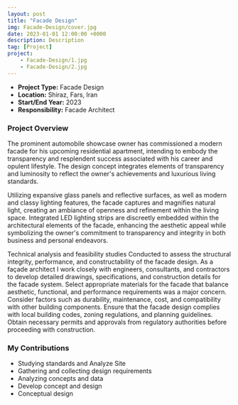 ```yaml
---
layout: post
title: "Facade Design"
img: Facade-Design/cover.jpg
date: 2023-01-01 12:00:00 +0000
description: Description
tag: [Project]
project:
    - Facade-Design/1.jpg
    - Facade-Design/2.jpg
---
```


- **Project Type:** Facade Design
- **Location:** Shiraz, Fars, Iran
- **Start/End Year:** 2023
- **Responsibility:** Facade Architect

### Project Overview

The prominent automobile showcase owner has commissioned a modern facade for his upcoming residential apartment, intending to embody the transparency and resplendent success associated with his career and opulent lifestyle. The design concept integrates elements of transparency and luminosity to reflect the owner's achievements and luxurious living standards.

Utilizing expansive glass panels and reflective surfaces, as well as modern and classy lighting features, the facade captures and magnifies natural light, creating an ambiance of openness and refinement within the living space. Integrated LED lighting strips are discreetly embedded within the architectural elements of the facade, enhancing the aesthetic appeal while symbolizing the owner's commitment to transparency and integrity in both business and personal endeavors.

Technical analysis and feasibility studies Conducted to assess the structural integrity, performance, and constructability of the facade design. As a façade architect I work closely with engineers, consultants, and contractors to develop detailed drawings, specifications, and construction details for the facade system. Select appropriate materials for the facade that balance aesthetic, functional, and performance requirements was a major concern. Consider factors such as durability, maintenance, cost, and compatibility with other building components. Ensure that the facade design complies with local building codes, zoning regulations, and planning guidelines. Obtain necessary permits and approvals from regulatory authorities before proceeding with construction.

### My Contributions

- Studying standards and Analyze Site
- Gathering and collecting design requirements
- Analyzing concepts and data
- Develop concept and design
- Conceptual design

